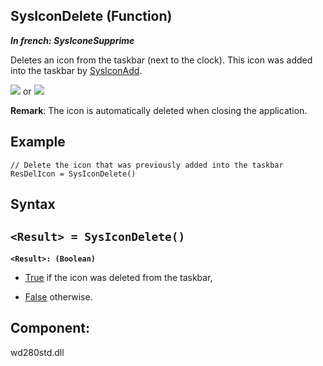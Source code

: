 
## SysIconDelete (Function)

***In french: SysIconeSupprime***



<a name="XUse"></a>
<a name="Use"></a>
<a name="description"></a>
Deletes an icon from the taskbar (next to the clock). This icon was added into the taskbar by [SysIconAdd](../WDLang1/3073001.md).

![](https://doc.pcsoft.fr/en-US/images/image.awp?langid=3&name=Icone.gif)
 or ![](https://doc.pcsoft.fr/en-US/images/image.awp?langid=3&name=IconePPC.gif)


**Remark**: The icon is automatically deleted when closing the application.
<a name="Example1"></a>
<a name="sample_code"></a>

## Example


```wl
// Delete the icon that was previously added into the taskbar
ResDelIcon = SysIconDelete()
```

<a name="XSYNTAX"></a>
<a name="SYNTAX1"></a>

## Syntax

`<Result> = SysIconDelete()`
---

**`<Result>: (Boolean)`**



- <u><u><u><u>True</u></u></u></u> if the icon was deleted from the taskbar, 

- <u><u><u><u>False</u></u></u></u> otherwise.  






<a name="XComponent"></a>

## Component:
wd280std.dll
